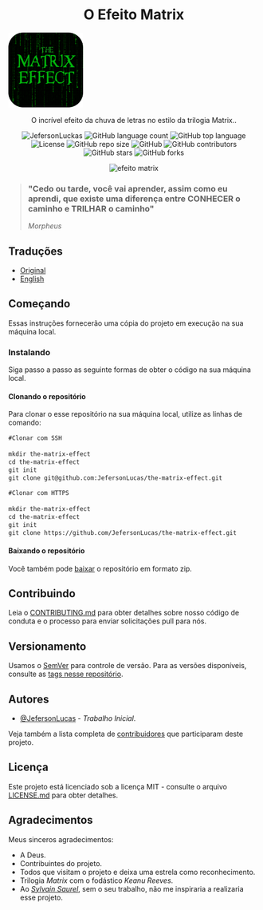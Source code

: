 <p align="center">	
	<h1 align="center">O Efeito Matrix</h1>
	<img src="assets/img/logo.png" width="150">
	<p align="center">O incrível efeito da chuva de letras no estilo da trilogia Matrix..</p>
	<p align="center">
    	<img src="https://img.shields.io/badge/Jeferson%20Lucas-The%20Matrix%20Effect-green" alt="JefersonLuckas">
    	<img src="https://img.shields.io/github/languages/count/JefersonLucas/the-matrix-effect" alt="GitHub language count">
    	<img src="https://img.shields.io/github/languages/top/JefersonLucas/the-matrix-effect" alt="GitHub top language">
    	<img src="https://img.shields.io/github/repo-size/JefersonLucas/the-matrix-effect" alt="License">
    	<img src="https://img.shields.io/badge/License-MIT-green" alt="GitHub repo size">
    	<img src="https://img.shields.io/github/license/JefersonLucas/the-matrix-effect" alt="GitHub">
    	<img src="https://img.shields.io/github/contributors/JefersonLucas/the-matrix-effect" alt="GitHub contributors">
    	<img src="https://img.shields.io/github/stars/JefersonLucas/the-matrix-effect?style=social" alt="GitHub stars">
    	<img src="https://img.shields.io/github/forks/JefersonLucas/the-matrix-effect?style=social" alt="GitHub forks">
  	</p>
</p>

<p align="center">
	<img src="assets/img/the-matrix-effect.gif" alt="efeito matrix">
</p>

> ### "Cedo ou tarde, você vai aprender, assim como eu aprendi, que existe uma diferença entre CONHECER o caminho e TRILHAR o caminho" 
>_Morpheus_

## Traduções

* [Original](https://github.com/JefersonLucas/the-matrix-effect/blob/master/README.md)
* [English](https://github.com/JefersonLucas/the-matrix-effect/blob/master/translate/en/README.md)

## Começando

Essas instruções fornecerão uma cópia do projeto em execução na sua máquina local.

### Instalando
Siga passo a passo as seguinte formas de obter o código na sua máquina local.

#### Clonando o repositório

Para clonar o esse repositório na sua máquina local, utilize as linhas de comando:

```
#Clonar com SSH

mkdir the-matrix-effect
cd the-matrix-effect
git init
git clone git@github.com:JefersonLucas/the-matrix-effect.git
```

```
#Clonar com HTTPS

mkdir the-matrix-effect
cd the-matrix-effect
git init
git clone https://github.com/JefersonLucas/the-matrix-effect.git
```

#### Baixando o repositório

Você também pode [baixar](https://github.com/JefersonLucas/the-matrix-effect/archive/master.zip) o repositório em formato zip.

## Contribuindo

Leia o [CONTRIBUTING.md](https://github.com/JefersonLucas/the-matrix-effect/blob/master/CONTRIBUTING.md) para obter detalhes sobre nosso código de conduta e o processo para enviar solicitações pull para nós.

## Versionamento

Usamos o [SemVer](https://semver.org/lang/pt-BR/) para controle de versão. Para as versões disponíveis, consulte as [tags nesse repositório](https://github.com/JefersonLucas/the-matrix-effect/tags).

## Autores

* [@JefersonLucas](https://github.com/JefersonLucas) - _Trabalho Inicial_.

Veja também a lista completa de [contribuidores](https://github.com/JefersonLucas/the-matrix-effect/contributors) que participaram deste projeto.

## Licença

Este projeto está licenciado sob a licença MIT - consulte o arquivo [LICENSE.md](https://github.com/JefersonLucas/the-matrix-effect/blob/master/LICENSE) para obter detalhes.

## Agradecimentos

Meus sinceros agradecimentos:

* A Deus.
* Contribuintes do projeto.
* Todos que visitam o projeto e deixa uma estrela como reconhecimento.
* Trilogia _Matrix_ com o fodástico _Keanu Reeves_.
* Ao _[Sylvain Saurel](https://play.google.com/store/apps/details?id=com.ssaurel.matrixeffect)_, sem o seu trabalho, não me inspiraria a realizaria esse projeto.
